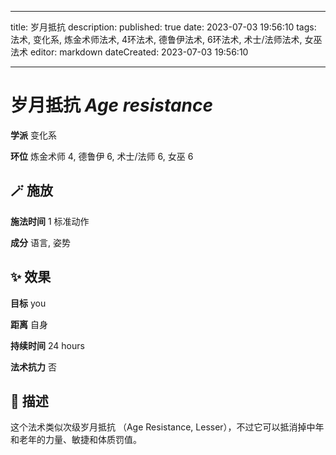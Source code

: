 
---
title: 岁月抵抗
description: 
published: true
date: 2023-07-03 19:56:10
tags: 法术, 变化系, 炼金术师法术, 4环法术, 德鲁伊法术, 6环法术, 术士/法师法术, 女巫法术
editor: markdown
dateCreated: 2023-07-03 19:56:10

---

# **岁月抵抗** *Age resistance*

**学派** 变化系 

**环位** 炼金术师 4, 德鲁伊 6, 术士/法师 6, 女巫 6

## 🪄 施放

**施法时间** 1 标准动作

**成分** 语言, 姿势

## ✨ 效果 

**目标** you 

**距离** 自身  

**持续时间** 24 hours 

**法术抗力** 否

## 📖 描述

这个法术类似次级岁月抵抗 （Age Resistance, Lesser），不过它可以抵消掉中年和老年的力量、敏捷和体质罚值。
    